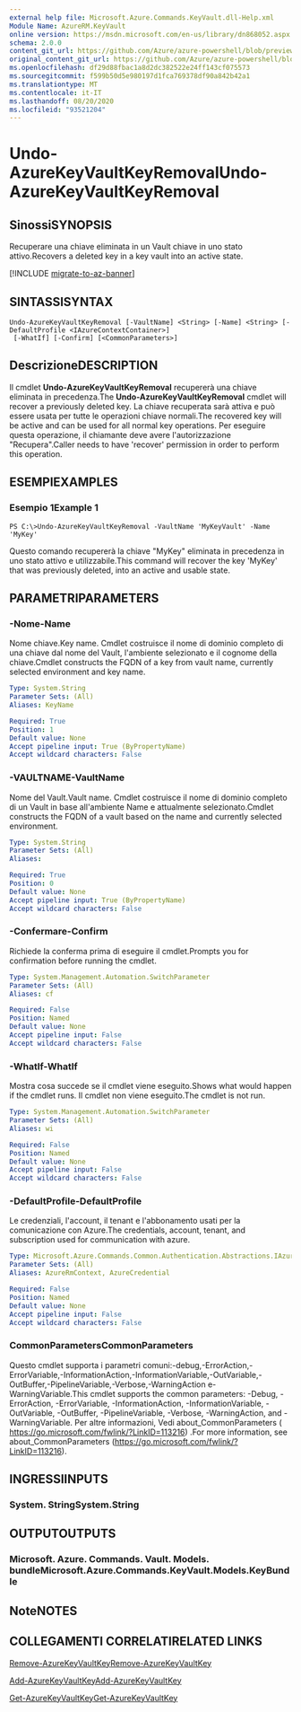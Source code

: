 ```yaml
---
external help file: Microsoft.Azure.Commands.KeyVault.dll-Help.xml
Module Name: AzureRM.KeyVault
online version: https://msdn.microsoft.com/en-us/library/dn868052.aspx
schema: 2.0.0
content_git_url: https://github.com/Azure/azure-powershell/blob/preview/src/ResourceManager/KeyVault/Commands.KeyVault/help/Undo-AzureKeyVaultKeyRemoval.md
original_content_git_url: https://github.com/Azure/azure-powershell/blob/preview/src/ResourceManager/KeyVault/Commands.KeyVault/help/Undo-AzureKeyVaultKeyRemoval.md
ms.openlocfilehash: df29d88fbac1a8d2dc382522e24ff143cf075573
ms.sourcegitcommit: f599b50d5e980197d1fca769378df90a842b42a1
ms.translationtype: MT
ms.contentlocale: it-IT
ms.lasthandoff: 08/20/2020
ms.locfileid: "93521204"
---
```

# <span data-ttu-id="2ece0-101">Undo-AzureKeyVaultKeyRemoval</span><span class="sxs-lookup"><span data-stu-id="2ece0-101">Undo-AzureKeyVaultKeyRemoval</span></span>

## <span data-ttu-id="2ece0-102">Sinossi</span><span class="sxs-lookup"><span data-stu-id="2ece0-102">SYNOPSIS</span></span>
<span data-ttu-id="2ece0-103">Recuperare una chiave eliminata in un Vault chiave in uno stato attivo.</span><span class="sxs-lookup"><span data-stu-id="2ece0-103">Recovers a deleted key in a key vault into an active state.</span></span>

[!INCLUDE [migrate-to-az-banner](../../includes/migrate-to-az-banner.md)]

## <span data-ttu-id="2ece0-104">SINTASSI</span><span class="sxs-lookup"><span data-stu-id="2ece0-104">SYNTAX</span></span>

```
Undo-AzureKeyVaultKeyRemoval [-VaultName] <String> [-Name] <String> [-DefaultProfile <IAzureContextContainer>]
 [-WhatIf] [-Confirm] [<CommonParameters>]
```

## <span data-ttu-id="2ece0-105">Descrizione</span><span class="sxs-lookup"><span data-stu-id="2ece0-105">DESCRIPTION</span></span>
<span data-ttu-id="2ece0-106">Il cmdlet **Undo-AzureKeyVaultKeyRemoval** recupererà una chiave eliminata in precedenza.</span><span class="sxs-lookup"><span data-stu-id="2ece0-106">The **Undo-AzureKeyVaultKeyRemoval** cmdlet will recover a previously deleted key.</span></span>
<span data-ttu-id="2ece0-107">La chiave recuperata sarà attiva e può essere usata per tutte le operazioni chiave normali.</span><span class="sxs-lookup"><span data-stu-id="2ece0-107">The recovered key will be active and can be used for all normal key operations.</span></span>
<span data-ttu-id="2ece0-108">Per eseguire questa operazione, il chiamante deve avere l'autorizzazione "Recupera".</span><span class="sxs-lookup"><span data-stu-id="2ece0-108">Caller needs to have 'recover' permission in order to perform this operation.</span></span>

## <span data-ttu-id="2ece0-109">ESEMPI</span><span class="sxs-lookup"><span data-stu-id="2ece0-109">EXAMPLES</span></span>

### <span data-ttu-id="2ece0-110">Esempio 1</span><span class="sxs-lookup"><span data-stu-id="2ece0-110">Example 1</span></span>
```
PS C:\>Undo-AzureKeyVaultKeyRemoval -VaultName 'MyKeyVault' -Name 'MyKey'
```

<span data-ttu-id="2ece0-111">Questo comando recupererà la chiave "MyKey" eliminata in precedenza in uno stato attivo e utilizzabile.</span><span class="sxs-lookup"><span data-stu-id="2ece0-111">This command will recover the key 'MyKey' that was previously deleted, into an active and usable state.</span></span>

## <span data-ttu-id="2ece0-112">PARAMETRI</span><span class="sxs-lookup"><span data-stu-id="2ece0-112">PARAMETERS</span></span>

### <span data-ttu-id="2ece0-113">-Nome</span><span class="sxs-lookup"><span data-stu-id="2ece0-113">-Name</span></span>
<span data-ttu-id="2ece0-114">Nome chiave.</span><span class="sxs-lookup"><span data-stu-id="2ece0-114">Key name.</span></span>
<span data-ttu-id="2ece0-115">Cmdlet costruisce il nome di dominio completo di una chiave dal nome del Vault, l'ambiente selezionato e il cognome della chiave.</span><span class="sxs-lookup"><span data-stu-id="2ece0-115">Cmdlet constructs the FQDN of a key from vault name, currently selected environment and key name.</span></span>

```yaml
Type: System.String
Parameter Sets: (All)
Aliases: KeyName

Required: True
Position: 1
Default value: None
Accept pipeline input: True (ByPropertyName)
Accept wildcard characters: False
```

### <span data-ttu-id="2ece0-116">-VAULTNAME</span><span class="sxs-lookup"><span data-stu-id="2ece0-116">-VaultName</span></span>
<span data-ttu-id="2ece0-117">Nome del Vault.</span><span class="sxs-lookup"><span data-stu-id="2ece0-117">Vault name.</span></span>
<span data-ttu-id="2ece0-118">Cmdlet costruisce il nome di dominio completo di un Vault in base all'ambiente Name e attualmente selezionato.</span><span class="sxs-lookup"><span data-stu-id="2ece0-118">Cmdlet constructs the FQDN of a vault based on the name and currently selected environment.</span></span>

```yaml
Type: System.String
Parameter Sets: (All)
Aliases: 

Required: True
Position: 0
Default value: None
Accept pipeline input: True (ByPropertyName)
Accept wildcard characters: False
```

### <span data-ttu-id="2ece0-119">-Confermare</span><span class="sxs-lookup"><span data-stu-id="2ece0-119">-Confirm</span></span>
<span data-ttu-id="2ece0-120">Richiede la conferma prima di eseguire il cmdlet.</span><span class="sxs-lookup"><span data-stu-id="2ece0-120">Prompts you for confirmation before running the cmdlet.</span></span>

```yaml
Type: System.Management.Automation.SwitchParameter
Parameter Sets: (All)
Aliases: cf

Required: False
Position: Named
Default value: None
Accept pipeline input: False
Accept wildcard characters: False
```

### <span data-ttu-id="2ece0-121">-WhatIf</span><span class="sxs-lookup"><span data-stu-id="2ece0-121">-WhatIf</span></span>
<span data-ttu-id="2ece0-122">Mostra cosa succede se il cmdlet viene eseguito.</span><span class="sxs-lookup"><span data-stu-id="2ece0-122">Shows what would happen if the cmdlet runs.</span></span>
<span data-ttu-id="2ece0-123">Il cmdlet non viene eseguito.</span><span class="sxs-lookup"><span data-stu-id="2ece0-123">The cmdlet is not run.</span></span>

```yaml
Type: System.Management.Automation.SwitchParameter
Parameter Sets: (All)
Aliases: wi

Required: False
Position: Named
Default value: None
Accept pipeline input: False
Accept wildcard characters: False
```

### <span data-ttu-id="2ece0-124">-DefaultProfile</span><span class="sxs-lookup"><span data-stu-id="2ece0-124">-DefaultProfile</span></span>
<span data-ttu-id="2ece0-125">Le credenziali, l'account, il tenant e l'abbonamento usati per la comunicazione con Azure.</span><span class="sxs-lookup"><span data-stu-id="2ece0-125">The credentials, account, tenant, and subscription used for communication with azure.</span></span>

```yaml
Type: Microsoft.Azure.Commands.Common.Authentication.Abstractions.IAzureContextContainer
Parameter Sets: (All)
Aliases: AzureRmContext, AzureCredential

Required: False
Position: Named
Default value: None
Accept pipeline input: False
Accept wildcard characters: False
```

### <span data-ttu-id="2ece0-126">CommonParameters</span><span class="sxs-lookup"><span data-stu-id="2ece0-126">CommonParameters</span></span>
<span data-ttu-id="2ece0-127">Questo cmdlet supporta i parametri comuni:-debug,-ErrorAction,-ErrorVariable,-InformationAction,-InformationVariable,-OutVariable,-OutBuffer,-PipelineVariable,-Verbose,-WarningAction e-WarningVariable.</span><span class="sxs-lookup"><span data-stu-id="2ece0-127">This cmdlet supports the common parameters: -Debug, -ErrorAction, -ErrorVariable, -InformationAction, -InformationVariable, -OutVariable, -OutBuffer, -PipelineVariable, -Verbose, -WarningAction, and -WarningVariable.</span></span> <span data-ttu-id="2ece0-128">Per altre informazioni, Vedi about_CommonParameters ( https://go.microsoft.com/fwlink/?LinkID=113216) .</span><span class="sxs-lookup"><span data-stu-id="2ece0-128">For more information, see about_CommonParameters (https://go.microsoft.com/fwlink/?LinkID=113216).</span></span>

## <span data-ttu-id="2ece0-129">INGRESSI</span><span class="sxs-lookup"><span data-stu-id="2ece0-129">INPUTS</span></span>

### <span data-ttu-id="2ece0-130">System. String</span><span class="sxs-lookup"><span data-stu-id="2ece0-130">System.String</span></span>

## <span data-ttu-id="2ece0-131">OUTPUT</span><span class="sxs-lookup"><span data-stu-id="2ece0-131">OUTPUTS</span></span>

### <span data-ttu-id="2ece0-132">Microsoft. Azure. Commands. Vault. Models. bundle</span><span class="sxs-lookup"><span data-stu-id="2ece0-132">Microsoft.Azure.Commands.KeyVault.Models.KeyBundle</span></span>

## <span data-ttu-id="2ece0-133">Note</span><span class="sxs-lookup"><span data-stu-id="2ece0-133">NOTES</span></span>

## <span data-ttu-id="2ece0-134">COLLEGAMENTI CORRELATI</span><span class="sxs-lookup"><span data-stu-id="2ece0-134">RELATED LINKS</span></span>

[<span data-ttu-id="2ece0-135">Remove-AzureKeyVaultKey</span><span class="sxs-lookup"><span data-stu-id="2ece0-135">Remove-AzureKeyVaultKey</span></span>](./Remove-AzureKeyVaultKey.md)

[<span data-ttu-id="2ece0-136">Add-AzureKeyVaultKey</span><span class="sxs-lookup"><span data-stu-id="2ece0-136">Add-AzureKeyVaultKey</span></span>](./Add-AzureKeyVaultKey.md)

[<span data-ttu-id="2ece0-137">Get-AzureKeyVaultKey</span><span class="sxs-lookup"><span data-stu-id="2ece0-137">Get-AzureKeyVaultKey</span></span>](./Get-AzureKeyVaultKey.md)

